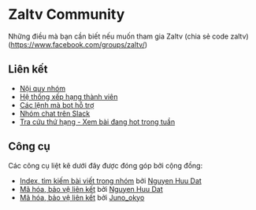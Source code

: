 # Zaltv Community

Những điều mà bạn cần biết nếu muốn tham gia Zaltv (chia sẻ code zaltv)(https://www.facebook.com/groups/zaltv/)

## Liên kết

- [Nội quy nhóm](rules.md)
- [Hệ thống xếp hạng thành viên](rank.md)
- [Các lệnh mà bot hỗ trợ](bot-commands.md)
- [Nhóm chat trên Slack](https://j2team-community.slack.com/messages)
- [Tra cứu thứ hạng - Xem bài đang hot trong tuần](https://t-rekt.us/Ranking/)

## Công cụ

Các công cụ liệt kê dưới đây được đóng góp bởi cộng đồng:

- [Index, tìm kiếm bài viết trong nhóm](http://j2team.anlink.top/) bởi [Nguyen Huu Dat](https://www.facebook.com/groups/j2team.community/permalink/437008396631286/)
- [Mã hóa, bảo vệ liên kết](http://anlink.top/) bởi [Nguyen Huu Dat](https://www.facebook.com/groups/j2team.community/permalink/423097854689007/)
- [Mã hóa, bảo vệ liên kết](http://code.junookyo.xyz/j2team-community/) bởi [Juno_okyo](https://junookyo.blogspot.com/?utm_source=github)
